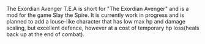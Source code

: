 The Exordian Avenger
T.E.A is short for "The Exordian Avenger" and is a mod for the game Slay the Spire.
It is currently work in progress and is planned to add a louse-like character that has low max hp and damage scaling,
but excellent defence, however at a cost of temporary hp loss(heals back up at the end of combat).
